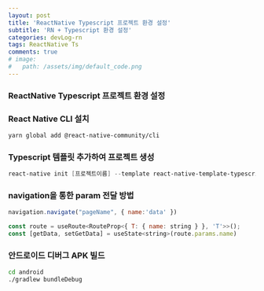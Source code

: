 ```yaml
---
layout: post
title: 'ReactNative Typescript 프로젝트 환경 설정'
subtitle: 'RN + Typescript 환경 설정'
categories: devLog-rn
tags: ReactNative Ts
comments: true
# image: 
#   path: /assets/img/default_code.png
---
```


### ReactNative Typescript 프로젝트 환경 설정

### React Native CLI 설치
```bash
yarn global add @react-native-community/cli
```

### Typescript 템플릿 추가하여 프로젝트 생성

```powershell
react-native init [프로젝트이름] --template react-native-template-typescript
```

### navigation을 통한 param 전달 방법

```jsx
navigation.navigate("pageName", { name:'data' })
```

```jsx
const route = useRoute<RouteProp<{ T: { name: string } }, 'T'>>();
const [getData, setGetData] = useState<string>(route.params.name)
```

### 안드로이드 디버그 APK 빌드

```bash
cd android
./gradlew bundleDebug
```